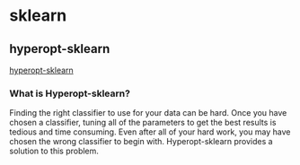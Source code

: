 # sklearn

## hyperopt-sklearn
[hyperopt-sklearn](http://hyperopt.github.io/hyperopt-sklearn/)

### What is Hyperopt-sklearn?
Finding the right classifier to use for your data can be hard. Once you have chosen a classifier, tuning all of the parameters to get the best results is tedious and time consuming. Even after all of your hard work, you may have chosen the wrong classifier to begin with. Hyperopt-sklearn provides a solution to this problem.